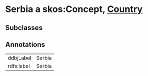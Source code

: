 # Serbia a skos:Concept, [Country](/0.1/Country)

## Subclasses

## Annotations

|||
|-----|-----|
|ddbjLabel|Serbia|
|rdfs:label|Serbia|

